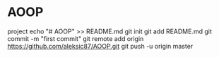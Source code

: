 # AOOP
project
echo "# AOOP" >> README.md
git init
git add README.md
git commit -m "first commit"
git remote add origin https://github.com/aleksic87/AOOP.git
git push -u origin master

